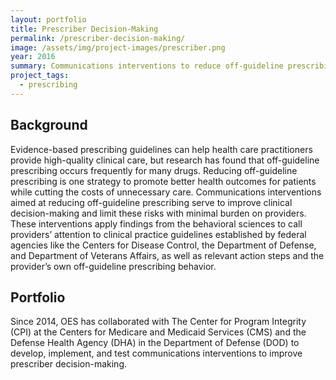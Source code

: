 ```yaml
---
layout: portfolio
title: Prescriber Decision-Making
permalink: /prescriber-decision-making/
image: /assets/img/project-images/prescriber.png
year: 2016
summary: Communications interventions to reduce off-guideline prescribing
project_tags:
  - prescribing
---
```

## Background

Evidence-based prescribing guidelines can help health care practitioners provide high-quality clinical care, but research has found that off-guideline prescribing occurs frequently for many drugs. Reducing off-guideline prescribing is one strategy to promote better health outcomes for patients while cutting the costs of unnecessary care. Communications interventions aimed at reducing off-guideline prescribing serve to improve clinical decision-making and limit these risks with minimal burden on providers. These interventions apply findings from the behavioral sciences to call providers’ attention to clinical practice guidelines established by federal agencies like the Centers for Disease Control, the Department of Defense, and Department of Veterans Affairs, as well as relevant action steps and the provider’s own off-guideline prescribing behavior. 

## Portfolio

Since 2014, OES has collaborated with The Center for Program Integrity (CPI) at the Centers for Medicare and Medicaid Services (CMS) and the Defense Health Agency (DHA) in the Department of Defense (DOD) to develop, implement, and test communications interventions to improve prescriber decision-making.
 
